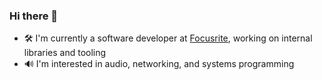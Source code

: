 ### Hi there 👋

- 🛠️ I'm currently a software developer at [Focusrite](https://focusriteplc.com/), working on internal libraries and tooling
- 🔊 I'm interested in audio, networking, and systems programming

<!--
**JamesHallowell/JamesHallowell** is a ✨ _special_ ✨ repository because its `README.md` (this file) appears on your GitHub profile.

Here are some ideas to get you started:

- 🔭 I’m currently working on ...
- 🌱 I’m currently learning ...
- 👯 I’m looking to collaborate on ...
- 🤔 I’m looking for help with ...
- 💬 Ask me about ...
- 📫 How to reach me: ...
- 😄 Pronouns: ...
- ⚡ Fun fact: ...
-->

